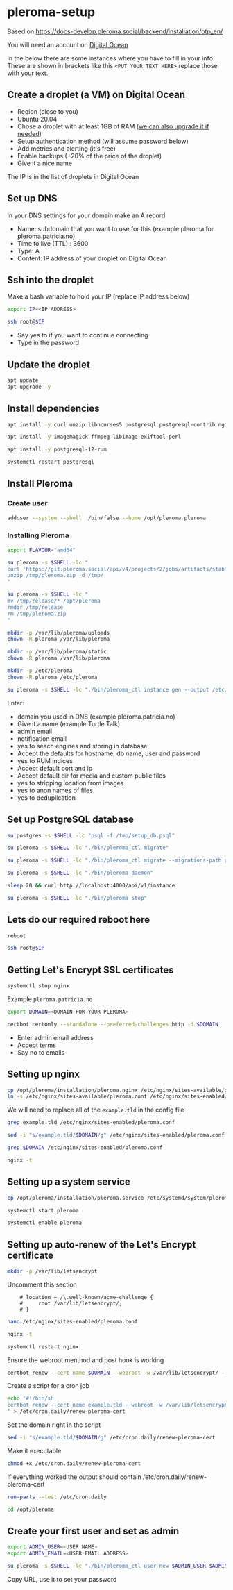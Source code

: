 # pleroma-setup

Based on https://docs-develop.pleroma.social/backend/installation/otp_en/

You will need an account on [Digital Ocean](https://www.digitalocean.com/)

In the below there are some instances where you have to fill in your info. These are shown in brackets like this `<PUT YOUR TEXT HERE>` replace those with your text.

## Create a droplet (a VM) on Digital Ocean

* Region (close to you)
* Ubuntu 20.04
* Chose a droplet with at least 1GB of RAM ([we can also upgrade it if needed](resize_droplet.md))
* Setup authentication method (will assume password below)
* Add metrics and alerting (it's free)
* Enable backups (+20% of the price of the droplet)
* Give it a nice name

The IP is in the list of droplets in Digital Ocean

## Set up DNS

In your DNS settings for your domain make an A record

* Name: subdomain that you want to use for this (example pleroma for pleroma.patricia.no)
* Time to live (TTL) : 3600
* Type: A
* Content: IP address of your droplet on Digital Ocean

## Ssh into the droplet

Make a bash variable to hold your IP (replace IP address below)

~~~bash
export IP=<IP ADDRESS>
~~~

~~~bash
ssh root@$IP
~~~

* Say yes to if you want to continue connecting
* Type in the password

## Update the droplet

~~~bash
apt update
apt upgrade -y
~~~

## Install dependencies

~~~bash
apt install -y curl unzip libncurses5 postgresql postgresql-contrib nginx certbot libmagic-dev
~~~

~~~bash
apt install -y imagemagick ffmpeg libimage-exiftool-perl
~~~

~~~bash
apt install -y postgresql-12-rum
~~~

~~~bash
systemctl restart postgresql
~~~

## Install Pleroma

### Create user

~~~bash
adduser --system --shell  /bin/false --home /opt/pleroma pleroma
~~~

### Installing Pleroma

~~~bash
export FLAVOUR="amd64"
~~~

~~~bash
su pleroma -s $SHELL -lc "
curl 'https://git.pleroma.social/api/v4/projects/2/jobs/artifacts/stable/download?job=$FLAVOUR' -o /tmp/pleroma.zip
unzip /tmp/pleroma.zip -d /tmp/
"
~~~

~~~bash
su pleroma -s $SHELL -lc "
mv /tmp/release/* /opt/pleroma
rmdir /tmp/release
rm /tmp/pleroma.zip
"
~~~

~~~bash
mkdir -p /var/lib/pleroma/uploads
chown -R pleroma /var/lib/pleroma
~~~

~~~bash
mkdir -p /var/lib/pleroma/static
chown -R pleroma /var/lib/pleroma
~~~

~~~bash
mkdir -p /etc/pleroma
chown -R pleroma /etc/pleroma
~~~

~~~bash
su pleroma -s $SHELL -lc "./bin/pleroma_ctl instance gen --output /etc/pleroma/config.exs --output-psql /tmp/setup_db.psql"
~~~

Enter:
* domain you used in DNS (example pleroma.patricia.no)
* Give it a name (example Turtle Talk)
* admin email
* notification email
* yes to seach engines and storing in database
* Accept the defaults for hostname, db name, user and password
* yes to RUM indices
* Accept default port and ip
* Accept default dir for media and custom public files
* yes to stripping location from images
* yes to anon names of files
* yes to deduplication

## Set up PostgreSQL database

~~~bash
su postgres -s $SHELL -lc "psql -f /tmp/setup_db.psql"
~~~

~~~bash
su pleroma -s $SHELL -lc "./bin/pleroma_ctl migrate"
~~~

~~~bash
su pleroma -s $SHELL -lc "./bin/pleroma_ctl migrate --migrations-path priv/repo/optional_migrations/rum_indexing/"
~~~

~~~bash
su pleroma -s $SHELL -lc "./bin/pleroma daemon"
~~~

~~~bash
sleep 20 && curl http://localhost:4000/api/v1/instance
~~~

~~~bash
su pleroma -s $SHELL -lc "./bin/pleroma stop"
~~~

## Lets do our required reboot here

~~~bash
reboot
~~~

~~~bash
ssh root@$IP
~~~

## Getting Let's Encrypt SSL certificates

~~~bash
systemctl stop nginx
~~~

Example `pleroma.patricia.no`

~~~bash
export DOMAIN=<DOMAIN FOR YOUR PLEROMA>
~~~

~~~bash
certbot certonly --standalone --preferred-challenges http -d $DOMAIN
~~~

* Enter admin email address
* Accept terms
* Say no to emails

## Setting up nginx

~~~bash
cp /opt/pleroma/installation/pleroma.nginx /etc/nginx/sites-available/pleroma.conf
ln -s /etc/nginx/sites-available/pleroma.conf /etc/nginx/sites-enabled/pleroma.conf
~~~

We will need to replace all of the `example.tld` in the config file

~~~bash
grep example.tld /etc/nginx/sites-enabled/pleroma.conf
~~~

~~~bash
sed -i "s/example.tld/$DOMAIN/g" /etc/nginx/sites-enabled/pleroma.conf 
~~~

~~~bash
grep $DOMAIN /etc/nginx/sites-enabled/pleroma.conf
~~~

~~~bash
nginx -t
~~~

## Setting up a system service

~~~bash
cp /opt/pleroma/installation/pleroma.service /etc/systemd/system/pleroma.service
~~~

~~~bash
systemctl start pleroma
~~~

~~~bash
systemctl enable pleroma
~~~

## Setting up auto-renew of the Let's Encrypt certificate

~~~bash
mkdir -p /var/lib/letsencrypt
~~~

Uncomment this section

~~~
    # location ~ /\.well-known/acme-challenge {
    #     root /var/lib/letsencrypt/;
    # }
~~~

~~~bash
nano /etc/nginx/sites-enabled/pleroma.conf
~~~

~~~bash
nginx -t
~~~

~~~bash
systemctl restart nginx
~~~

Ensure the webroot menthod and post hook is working

~~~bash
certbot renew --cert-name $DOMAIN --webroot -w /var/lib/letsencrypt/ --dry-run --post-hook 'systemctl reload nginx'
~~~

Create a script for a cron job

~~~bash
echo '#!/bin/sh
certbot renew --cert-name example.tld --webroot -w /var/lib/letsencrypt/ --post-hook "systemctl reload nginx"
' > /etc/cron.daily/renew-pleroma-cert
~~~

Set the domain right in the script

~~~bash
sed -i "s/example.tld/$DOMAIN/g" /etc/cron.daily/renew-pleroma-cert
~~~

Make it executable

~~~bash
chmod +x /etc/cron.daily/renew-pleroma-cert
~~~

If everything worked the output should contain /etc/cron.daily/renew-pleroma-cert

~~~bash
run-parts --test /etc/cron.daily
~~~

~~~bash
cd /opt/pleroma
~~~

## Create your first user and set as admin

~~~bash
export ADMIN_USER=<USER NAME>
export ADMIN_EMAIL=<USER EMAIL ADDRESS>
~~~

~~~bash
su pleroma -s $SHELL -lc "./bin/pleroma_ctl user new $ADMIN_USER $ADMIN_EMAIL --admin"
~~~

Copy URL, use it to set your password
